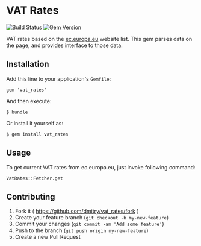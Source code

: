 # VAT Rates

[![Build Status](https://secure.travis-ci.org/dmitry/vat_rates.png?branch=master)](http://travis-ci.org/dmitry/vat_rates) [![Gem Version](https://badge.fury.io/rb/vat_rates.png)](http://badge.fury.io/rb/vat_rates)

VAT rates based on the [ec.europa.eu](http://ec.europa.eu/taxation_customs/tic/public/vatRates/vatratesSearch.html) website list. This gem parses data on the page, and provides interface to those data.

## Installation

Add this line to your application's `Gemfile`:

    gem 'vat_rates'

And then execute:

    $ bundle

Or install it yourself as:

    $ gem install vat_rates

## Usage

To get current VAT rates from ec.europa.eu, just invoke following command:

    VatRates::Fetcher.get

## Contributing

1. Fork it ( https://github.com/dmitry/vat_rates/fork )
2. Create your feature branch (`git checkout -b my-new-feature`)
3. Commit your changes (`git commit -am 'Add some feature'`)
4. Push to the branch (`git push origin my-new-feature`)
5. Create a new Pull Request
